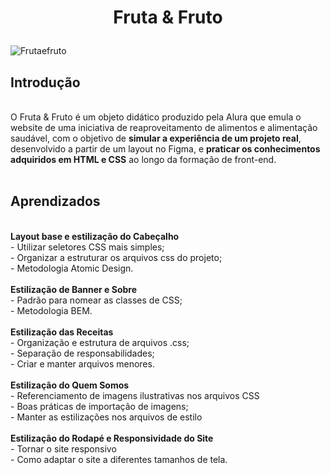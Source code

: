 <h1 align="center">
  <p align="center">Fruta & Fruto</p>
 </h1>
 
![Frutaefruto](https://user-images.githubusercontent.com/95223411/199240993-b1cb1879-a974-4bcb-aba6-97c0c846c95b.png)


## Introdução
<br />
O Fruta & Fruto é um objeto didático produzido pela Alura que emula o website de uma iniciativa de reaproveitamento de alimentos e alimentação saudável, com o objetivo de <b>simular a experiência de um projeto real</b>, desenvolvido a partir de um layout no Figma, e <b>praticar os conhecimentos adquiridos em HTML e CSS</b> ao longo da formação de front-end.
<br />
<br />

## Aprendizados
<br />
  <strong>Layout base e estilização do Cabeçalho</strong><br />
  - Utilizar seletores CSS mais simples; <br />
  - Organizar a estruturar os arquivos css do projeto; <br />
  - Metodologia Atomic Design. <br />
<br />
  <strong>Estilização de Banner e Sobre</strong><br />
  - Padrão para nomear as classes de CSS; <br />
  - Metodologia BEM. <br />
<br />
  <strong>Estilização das Receitas</strong><br />
  - Organização e estrutura de arquivos .css;<br />
  - Separação de responsabilidades;<br />
  - Criar e manter arquivos menores.<br />
<br />
 <strong>Estilização do Quem Somos</strong><br />
  - Referenciamento de imagens ilustrativas nos arquivos CSS<br />
  - Boas práticas de importação de imagens;<br />
  - Manter as estilizações nos arquivos de estilo<br />
<br />
 <strong>Estilização do Rodapé e Responsividade do Site</strong><br />
  - Tornar o site responsivo<br />
  - Como adaptar o site a diferentes tamanhos de tela.<br />
